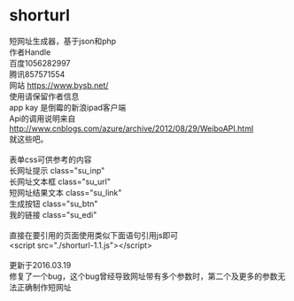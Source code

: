 # shorturl
短网址生成器，基于json和php </br>
作者Handle </br>
百度1056282997 </br>
腾讯857571554 </br>
网站 https://www.bysb.net/ </br>
<stong>使用请保留作者信息 </stong></br>
app kay 是倒霉的新浪ipad客户端 </br>
Api的调用说明来自 http://www.cnblogs.com/azure/archive/2012/08/29/WeiboAPI.html </br>
就这些吧。 </br>
</br>
表单css可供参考的内容 </br>
长网址提示 class="su_inp" </br>
长网址文本框 class="su_url" </br>
短网址结果文本 class="su_link" </br>
生成按钮 class="su_btn"  </br>
我的链接 class="su_edi" </br>
</br>
直接在要引用的页面使用类似下面语句引用js即可</br>
\<script src="./shorturl-1.1.js"\>\</script\></br>
</br>
更新于2016.03.19</br>
修复了一个bug，这个bug曾经导致网址带有多个参数时，第二个及更多的参数无法正确制作短网址</br>
